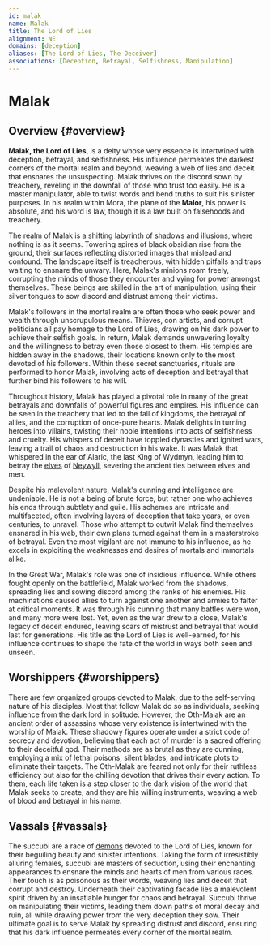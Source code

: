 ```yaml
---
id: malak
name: Malak
title: The Lord of Lies
alignment: NE
domains: [deception]
aliases: [The Lord of Lies, The Deceiver]
associations: [Deception, Betrayal, Selfishness, Manipulation]
---
```


# Malak

## Overview {#overview}

**Malak, the Lord of Lies**, is a deity whose very essence is intertwined with deception, betrayal, and selfishness. His influence permeates the darkest corners of the mortal realm and beyond, weaving a web of lies and deceit that ensnares the unsuspecting. Malak thrives on the discord sown by treachery, reveling in the downfall of those who trust too easily. He is a master manipulator, able to twist words and bend truths to suit his sinister purposes. In his realm within Mora, the plane of the **Malor**, his power is absolute, and his word is law, though it is a law built on falsehoods and treachery.

The realm of Malak is a shifting labyrinth of shadows and illusions, where nothing is as it seems. Towering spires of black obsidian rise from the ground, their surfaces reflecting distorted images that mislead and confound. The landscape itself is treacherous, with hidden pitfalls and traps waiting to ensnare the unwary. Here, Malak's minions roam freely, corrupting the minds of those they encounter and vying for power amongst themselves. These beings are skilled in the art of manipulation, using their silver tongues to sow discord and distrust among their victims.

Malak's followers in the mortal realm are often those who seek power and wealth through unscrupulous means. Thieves, con artists, and corrupt politicians all pay homage to the Lord of Lies, drawing on his dark power to achieve their selfish goals. In return, Malak demands unwavering loyalty and the willingness to betray even those closest to them. His temples are hidden away in the shadows, their locations known only to the most devoted of his followers. Within these secret sanctuaries, rituals are performed to honor Malak, involving acts of deception and betrayal that further bind his followers to his will.

Throughout history, Malak has played a pivotal role in many of the great betrayals and downfalls of powerful figures and empires. His influence can be seen in the treachery that led to the fall of kingdoms, the betrayal of allies, and the corruption of once-pure hearts. Malak delights in turning heroes into villains, twisting their noble intentions into acts of selfishness and cruelty. His whispers of deceit have toppled dynasties and ignited wars, leaving a trail of chaos and destruction in his wake. It was Malak that whispered in the ear of Alaric, the last King of Wydmyn, leading him to betray the [elves](/races/elves) of [Neywyll](/lands/neywyll), severing the ancient ties between elves and men.

Despite his malevolent nature, Malak's cunning and intelligence are undeniable. He is not a being of brute force, but rather one who achieves his ends through subtlety and guile. His schemes are intricate and multifaceted, often involving layers of deception that take years, or even centuries, to unravel. Those who attempt to outwit Malak find themselves ensnared in his web, their own plans turned against them in a masterstroke of betrayal. Even the most vigilant are not immune to his influence, as he excels in exploiting the weaknesses and desires of mortals and immortals alike.

In the Great War, Malak's role was one of insidious influence. While others fought openly on the battlefield, Malak worked from the shadows, spreading lies and sowing discord among the ranks of his enemies. His machinations caused allies to turn against one another and armies to falter at critical moments. It was through his cunning that many battles were won, and many more were lost. Yet, even as the war drew to a close, Malak's legacy of deceit endured, leaving scars of mistrust and betrayal that would last for generations. His title as the Lord of Lies is well-earned, for his influence continues to shape the fate of the world in ways both seen and unseen.

## Worshippers {#worshippers}

There are few organized groups devoted to Malak, due to the self-serving nature of his disciples. Most that follow Malak do so as individuals, seeking influence from the dark lord in solitude. However, the Oth-Malak are an ancient order of assassins whose very existence is intertwined with the worship of Malak. These shadowy figures operate under a strict code of secrecy and devotion, believing that each act of murder is a sacred offering to their deceitful god. Their methods are as brutal as they are cunning, employing a mix of lethal poisons, silent blades, and intricate plots to eliminate their targets. The Oth-Malak are feared not only for their ruthless efficiency but also for the chilling devotion that drives their every action. To them, each life taken is a step closer to the dark vision of the world that Malak seeks to create, and they are his willing instruments, weaving a web of blood and betrayal in his name.

## Vassals {#vassals}

The succubi are a race of [demons](/foes/demons) devoted to the Lord of Lies, known for their beguiling beauty and sinister intentions. Taking the form of irresistibly alluring females, succubi are masters of seduction, using their enchanting appearances to ensnare the minds and hearts of men from various races. Their touch is as poisonous as their words, weaving lies and deceit that corrupt and destroy. Underneath their captivating facade lies a malevolent spirit driven by an insatiable hunger for chaos and betrayal. Succubi thrive on manipulating their victims, leading them down paths of moral decay and ruin, all while drawing power from the very deception they sow. Their ultimate goal is to serve Malak by spreading distrust and discord, ensuring that his dark influence permeates every corner of the mortal realm. 